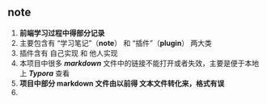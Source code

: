 ## note
1. **前端学习过程中得部分记录**
2. 主要包含有 “学习笔记”（**note**） 和 “插件”（**plugin**） 两大类
3. 插件含有 自己实现 和 他人实现
4. 本项目中很多 ***markdown*** 文件中的链接不能打开或者失效，主要是便于本地上 ***Typora*** 查看
5. **项目中部分 markdown 文件由以前得 文本文件转化来，格式有误**
6. 

